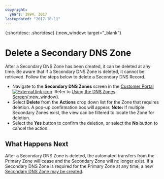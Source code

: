 ```yaml
---
copyright:
  years: 1994, 2017
lastupdated: "2017-10-11"
---
```


{:shortdesc: .shortdesc}
{:new_window: target="_blank"}

# Delete a Secondary DNS Zone

After a Secondary DNS Zone has been created, it can be deleted at any time. Be aware that if a Secondary DNS Zone is deleted, it cannot be retrieved. Follow the steps below to delete a Secondary DNS Record.

 * Navigate to the **Secondary DNS Zones** screen in the [Customer Portal ![External link icon](../../icons/launch-glyph.svg "External link icon")](https://control.softlayer.com/). Refer to [Using the DNS Zones Screen](use-dns-zones-screen.html){:new_window}.
* Select **Delete** from the **Actions** drop down list for the Zone that requires deletion. A pop-up confirmation box will appear.
  **Note:** If multiple Secondary Zones exist, the view can be filtered to locate the Zone for deletion.
* Select the **Yes** button to confirm the deletion, or select the **No** button to cancel the action.

## What Happens Next

After a Secondary DNS Zone is deleted, the automated transfers from the Primary Zone will cease and the Secondary Zone will no longer exist. If a Secondary DNS Zone is required for the Primary Zone at any time, a new [Secondary DNS Zone may be created](add-secondary-dns-zone.html).
